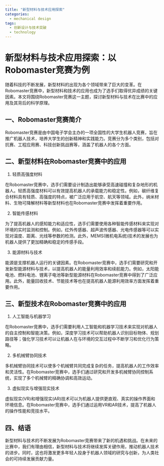 ```yaml
---  
title: "新型材料与技术应用探索"  
categories:  
  - mechanical design  
tags: 
  - 创新设计与技术突破 
  - technology  
---  
```


# 新型材料与技术应用探索：以Robomaster竞赛为例

随着科技的不断发展，新型材料的出现为各个领域带来了巨大的变革。在Robomaster竞赛中，新型材料和技术的应用也成为了选手们取得优异成绩的关键因素。本文将围绕Robomaster竞赛这一主题，探讨新型材料与技术在比赛中的应用及其背后的科学原理。

## 一、Robomaster竞赛简介

Robomaster竞赛是由中国电子学会主办的一项全国性的大学生机器人竞赛，旨在推广机器人技术，培养大学生的创新精神和实践能力。竞赛分为多个类别，包括对抗赛、工程应用赛、科技创新挑战赛等，涵盖了机器人的各个方面。

## 二、新型材料在Robomaster竞赛中的应用

1. 轻质高强度材料

在Robomaster竞赛中，选手们需要设计制造出能够承受高速碰撞和复杂地形的机器人。轻质高强度材料可以有效提高机器人的承载能力和稳定性。例如，碳纤维复合材料具有轻质、高强度的特点，被广泛应用于航空、航天等领域。此外，纳米材料、生物可降解材料等新型材料也在Robomaster竞赛中发挥着重要作用。

2. 智能传感材料

为了提高机器人的感知能力和适应性，选手们需要使用各种智能传感材料来实现对环境的实时监测和控制。例如，红外传感器、超声波传感器、光电传感器等可以实现对温度、距离、光线等参数的检测。此外，MEMS(微机电系统)技术的发展也为机器人提供了更加精确和稳定的传感手段。

3. 能源材料与技术

能源是支撑机器人运行的关键因素。在Robomaster竞赛中，选手们需要研究和开发新型能源材料与技术，以提高机器人的能量利用效率和续航能力。例如，太阳能电池、燃料电池、锂离子电池等新型能源材料在Robomaster竞赛中得到了广泛应用。此外，能量回收技术、节能技术等也在提高机器人能源利用效率方面发挥着重要作用。

## 三、新型技术在Robomaster竞赛中的应用

1. 人工智能与机器学习

在Robomaster竞赛中，选手们需要利用人工智能和机器学习技术来实现对机器人的自主控制和智能决策。例如，深度学习技术可以帮助机器人识别目标物体、规划路径等；强化学习技术可以让机器人在与环境的交互过程中不断学习和优化行为策略。

2. 多机械臂协同技术

多机械臂协同技术可以使多个机械臂共同完成复杂的任务，提高机器人的工作效率和灵活性。在Robomaster竞赛中，选手们通过研究和开发多机械臂协同控制系统，实现了多个机械臂的精确协调和高效运动。

3. 虚拟现实与增强现实技术

虚拟现实(VR)和增强现实(AR)技术可以为机器人提供更直观、真实的操作界面和环境信息。在Robomaster竞赛中，选手们通过运用VR和AR技术，提高了机器人的操作性能和竞技水平。

## 四、结语

新型材料与技术的不断发展为Robomaster竞赛带来了新的机遇和挑战。在未来的比赛中，我们有理由相信，新型材料与技术将继续发挥关键作用，推动机器人技术的进步。同时，这也将激发更多年轻人投身于机器人领域的研究与创新，为人类社会的可持续发展贡献力量。 
